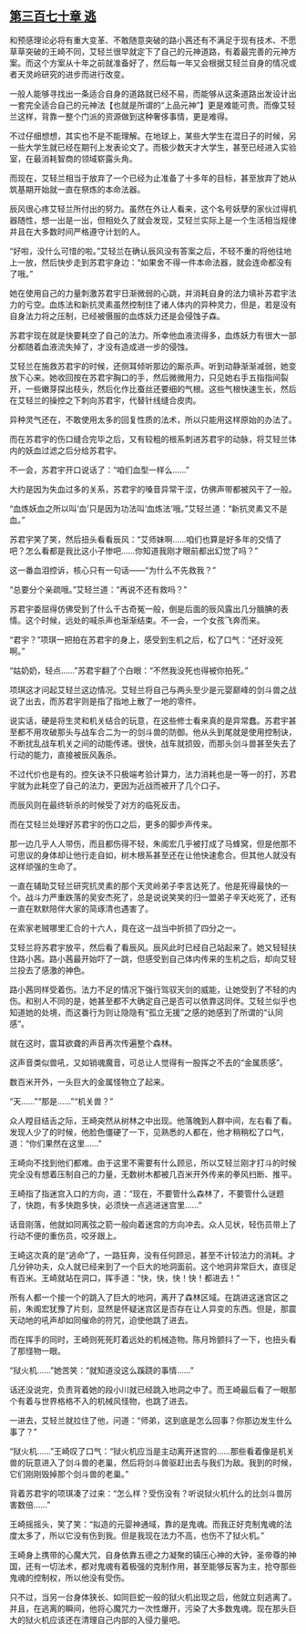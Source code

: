 ## [第三百七十章 逃](https://www.xxbiquge.com/11_11207/9191984.html)


  和预感理论必将有重大变革、不敢随意突破的路小茜还有不满足于现有技术、不愿草草突破的王崎不同，艾轻兰很早就定下了自己的元神道路，有着最完善的元神方案。而这个方案从十年之前就准备好了，然后每一年又会根据艾轻兰自身的情况或者天灵岭研究的进步而进行改变。

  一般人能够寻找出一条适合自身的道路就已经不易，而能够从这条道路出发设计出一套完全适合自己的元神法【也就是所谓的“上品元神”】更是难能可贵。而像艾轻兰这样，背靠一整个门派的资源做到这种奢侈事情，更是难得。

  不过仔细想想，其实也不是不能理解。在地球上，某些大学生在混日子的时候，另一些大学生就已经在期刊上发表论文了。而极少数天才大学生，甚至已经进入实验室，在最消耗智商的领域崭露头角。

  而现在，艾轻兰相当于放弃了一个已经为止准备了十多年的目标，甚至放弃了她从筑基期开始就一直在祭炼的本命法器。

  辰风很心疼艾轻兰所付出的努力。虽然在外让人看来，这个名号妖孽的家伙过得机器随性，想一出是一出，但相处久了就会发现，艾轻兰实际上是一个生活相当规律并且在大多数时间严格遵守计划的人。

  “好啦，没什么可惜的啦。”艾轻兰在确认辰风没有答案之后，不轻不重的将他往地上一放，然后快步走到苏君宇身边：“如果舍不得一件本命法器，就会连命都没有了哦。”

  她在使用自己的力量刺激苏君宇日渐微弱的心跳，并消耗自身的法力填补苏君宇法力的亏空。血炼法和新抗灵素虽然控制住了诸人体内的异种灵力，但是，若是没有自身法力将之压制，已经被慑服的血炼妖力还是会侵蚀子森。

  苏君宇现在就是快要耗空了自己的法力。所幸他血液流得多，血炼妖力有很大一部分都随着血液流失掉了，才没有造成进一步的侵蚀。

  艾轻兰在施救苏君宇的时候，还侧耳倾听那边的厮杀声。听到动静渐渐减弱，她变放下心来。她收回按在苏君宇胸口的手，然后微微用力，只见她右手五指指间裂开，一些嫩芽探出枝头，然后化作比蚕丝还要细的气根。这些气根快速生长，然后在艾轻兰的操控之下刺向苏君宇，代替针线缝合皮肉。

  异种灵气还在，不敢使用太多的回复性质的法术，所以只能用这样原始的办法了。

  而在苏君宇的伤口缝合完毕之后，又有较粗的根系刺进苏君宇的动脉，将艾轻兰体内的妖血过滤之后分给苏君宇。

  不一会，苏君宇开口说话了：“咱们血型一样么……”

  大约是因为失血过多的关系，苏君宇的嗓音异常干涩，仿佛声带都被风干了一般。

  “血炼妖血之所以叫‘血’只是因为功法叫‘血炼法’哦。”艾轻兰道：“新抗灵素又不是血。”

  苏君宇笑了笑，然后扭头看看辰风：“艾师妹啊……咱们也算是好多年的交情了吧？怎么看都是我比这小子惨吧……你知道我刚才眼前都出幻觉了吗？”

  这一番血泪控诉，核心只有一句话——“为什么不先救我？”

  “总要分个亲疏哦。”艾轻兰道：“再说不还有救吗？”

  苏君宇委屈得仿佛受到了什么千古奇冤一般，倒是后面的辰风露出几分腼腆的表情。这个时候，远处的喊杀声也渐渐结束。不一会，一个女孩飞奔而来。

  “君宇？”项琪一把拍在苏君宇的身上，感受到生机之后，松了口气：“还好没死啊。”

  “姑奶奶，轻点……”苏君宇翻了个白眼：“不然我没死也得被你拍死。”

  项琪这才问起艾轻兰这边情况。艾轻兰将自己与两头至少是元婴巅峰的剑斗兽之战说了出去，而苏君宇则是指了指地上散了一地的零件。

  说实话，硬是将生灵和机关结合的玩意，在这些修士看来真的是异常蠢。苏君宇甚至都不用攻破那头与战车合二为一的剑斗兽的防御。他从头到尾就是使用控制诀，不断扰乱战车机关之间的动能传递。很快，战车就损毁，而那头剑斗兽甚至失去了行动的能力，直接被辰风轰杀。

  不过代价也是有的。控矢诀不只极端考验计算力，法力消耗也是一等一的打，苏君宇就为此耗空了自己的法力，更因为近战而被开了几个口子。

  而辰风则在最终斩杀的时候受了对方的临死反击。

  而在艾轻兰处理好苏君宇的伤口之后，更多的脚步声传来。

  那一边几乎人人带伤，而且都伤得不轻，朱阁宏几乎被打成了马蜂窝，但是他那不可思议的身体却让他行走自如，树木根系甚至还在让他快速愈合。但其他人就没有这样顽强的生命了。

  一直在辅助艾轻兰研究抗灵素的那个天灵岭弟子李言达死了。他是死得最快的一个。战斗力严重跌落的吴安杰死了，总是说说笑笑的归一盟弟子辛天屹死了，还有一直在默默陪伴大家的简琢清也遇害了。

  在索家老贼哪里汇合的十六人，竟在这一战当中折损了四分之一。

  艾轻兰将苏君宇放平，然后看了看辰风。辰风此时已经自己站起来了。她又轻轻扶住路小茜。路小茜最开始吓了一跳，但感受到自己体内传来的生机之后，却向艾轻兰投去了感激的神色。

  路小茜同样受着伤。法力不足的情况下强行驾驭天剑的威能，让她受到了不轻的内伤。和别人不同的是，她甚至都不大确定自己是否可以依靠这同伴。艾轻兰似乎也知道她的处境，而这番行为则让隐隐有“孤立无援”之感的她感到了所谓的“认同感”。

  就在这时，震耳欲聋的声音再次传遍整个森林。

  这声音类似兽吼，又如销魂魔音，可总让人觉得有一股挥之不去的“金属质感”。

  数百米开外，一头巨大的金属怪物立了起来。

  “天……”“那是……”“机关兽？”

  众人瞠目结舌之际，王崎突然从树林之中出现。他落魄到人群中间，左右看了看。发现人少了的时候，他脸色僵硬了一下，见熟悉的人都在，他才稍稍松了口气，道：“你们果然在这里……”

  王崎向不找到他们都难。由于这里不需要有什么顾忌，所以艾轻兰刚才打斗的时候完全没有想着压制自己的力量，无数树木都被几百米开外传来的拳风扫断、推平。

  王崎指了指迷宫入口的方向，道：“现在，不要管什么森林了，不要管什么谜题了，快跑，有多快跑多快，必须快一点逃进迷宫里……”

  话音刚落，他就如同离弦之箭一般向着迷宫的方向冲去。众人见状，轻伤员带上了行动不便的重伤员，咬牙跟上。

  王崎这次真的是“逃命”了，一路狂奔，没有任何顾忌，甚至不计较法力的消耗。才几分钟功夫，众人就已经来到了一个巨大的地洞面前。这个地洞非常巨大，直径足有百米。王崎就站在洞口，挥手道：“快，快，快！快！都进去！”

  所有人都一个接一个的跳入了巨大的地洞，离开了森林区域。在跳进这迷宫区之前，朱阁宏犹豫了片刻，显然是怀疑迷宫区是否存在让人异变的东西。但是，那震天动地的吼声却如同催命的符咒，迫使他跳了进去。

  而在挥手的同时，王崎则死死盯着远处的机械造物。陈月玲颤抖了一下，也扭头看了那怪物一眼。

  “狱火机……”她苦笑：“就知道没这么蹊跷的事情……”

  话还没说完，负责背着她的段小川就已经跳入地洞之中了。而王崎最后看了一眼那个有着与世界格格不入的机械风怪物，也跳了进去。

  一进去，艾轻兰就拉住了他，问道：“师弟，这到底是怎么回事？你那边发生什么事了？”

  “狱火机……”王崎叹了口气：“狱火机应当是主动离开迷宫的……那些看着像是机关兽的玩意进入了剑斗兽的老巢，然后将剑斗兽驱赶出去与我们为敌。我到的时候，它们刚刚毁掉那个剑斗兽的老巢。”

  背着苏君宇的项琪凑了过来：“怎么样？受伤没有？听说狱火机什么的比剑斗兽厉害数倍……”

  王崎摇摇头，笑了笑：“拟造的元婴神通域，靠的是鬼魂。而我正好克制鬼魂的法度太多了，所以它没有伤到我。但是我现在法力不高，也伤不了狱火机。”

  王崎身上携带的心魔大咒，自身依靠五德之力凝聚的镇压心神的大钟，圣帝尊的神国，还有一切法术，都对鬼魂有着极强的克制作用，甚至能够反客为主，抢夺那些鬼魂的控制权，所以他没有受伤。

  只不过，当另一台身体狭长、如同巨蛇一般的狱火机出现之后，他就立刻逃离了。并且，在逃离的瞬间，他将心魔咒力一次性爆开，污染了大多数鬼魂。现在那头巨大的狱火机应该还在清理自己内部的入侵力量吧。
